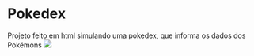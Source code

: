 # Pokedex
Projeto feito em html simulando uma pokedex, que informa os dados dos Pokémons 
 <img src=”file:///C:/Users/nicol/OneDrive/%C3%81rea%20de%20Trabalho/projeto-broga/index.html”>
